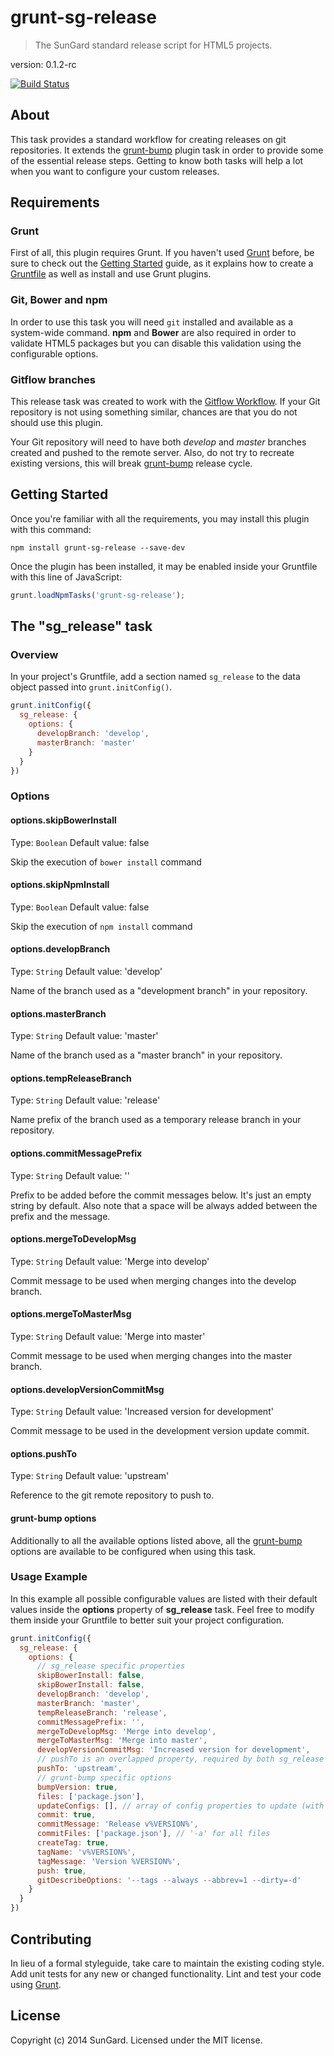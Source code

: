 # grunt-sg-release

> The SunGard standard release script for HTML5 projects.

version: 0.1.2-rc

[![Build Status](https://travis-ci.org/SunGard-Labs/grunt-sg-release.svg?branch=master)](https://travis-ci.org/SunGard-Labs/grunt-sg-release)

## About

This task provides a standard workflow for creating releases on git repositories. It extends the [grunt-bump](https://github.com/vojtajina/grunt-bump) plugin task in order to provide some of the essential release steps. Getting to know both tasks will help a lot when you want to configure your custom releases.

## Requirements

### Grunt

First of all, this plugin requires Grunt. If you haven't used [Grunt](http://gruntjs.com/) before, be sure to check out the [Getting Started](http://gruntjs.com/getting-started) guide, as it explains how to create a [Gruntfile](http://gruntjs.com/sample-gruntfile) as well as install and use Grunt plugins.

### Git, Bower and npm

In order to use this task you will need `git` installed and available as a system-wide command. **npm** and **Bower** are also required in order to validate HTML5 packages but you can disable this validation using the configurable options.

### Gitflow branches

This release task was created to work with the [Gitflow Workflow](https://www.atlassian.com/git/workflows#!workflow-gitflow). If your Git repository is not using something similar, chances are that you do not should use this plugin.

Your Git repository will need to have both *develop* and *master* branches created and pushed to the remote server. Also, do not try to recreate existing versions, this will break [grunt-bump](https://github.com/vojtajina/grunt-bump) release cycle.

## Getting Started

Once you're familiar with all the requirements, you may install this plugin with this command:

```shell
npm install grunt-sg-release --save-dev
```

Once the plugin has been installed, it may be enabled inside your Gruntfile with this line of JavaScript:

```js
grunt.loadNpmTasks('grunt-sg-release');
```

## The "sg_release" task

### Overview
In your project's Gruntfile, add a section named `sg_release` to the data object passed into `grunt.initConfig()`.

```js
grunt.initConfig({
  sg_release: {
    options: {
      developBranch: 'develop',
      masterBranch: 'master'
    }
  }
})
```

### Options

#### options.skipBowerInstall
Type: `Boolean`
Default value: false

Skip the execution of `bower install` command

#### options.skipNpmInstall
Type: `Boolean`
Default value: false

Skip the execution of `npm install` command

#### options.developBranch
Type: `String`
Default value: 'develop'

Name of the branch used as a "development branch" in your repository.

#### options.masterBranch
Type: `String`
Default value: 'master'

Name of the branch used as a "master branch" in your repository.

#### options.tempReleaseBranch
Type: `String`
Default value: 'release'

Name prefix of the branch used as a temporary release branch in your repository.

#### options.commitMessagePrefix
Type: `String`
Default value: ''

Prefix to be added before the commit messages below. It's just an empty string by default. Also note that a space will be always added between the prefix and the message.

#### options.mergeToDevelopMsg
Type: `String`
Default value: 'Merge into develop'

Commit message to be used when merging changes into the develop branch.

#### options.mergeToMasterMsg
Type: `String`
Default value: 'Merge into master'

Commit message to be used when merging changes into the master branch.

#### options.developVersionCommitMsg
Type: `String`
Default value: 'Increased version for development'

Commit message to be used in the development version update commit.

#### options.pushTo
Type: `String`
Default value: 'upstream'

Reference to the git remote repository to push to.

#### grunt-bump options

Additionally to all the available options listed above, all the [grunt-bump](https://github.com/vojtajina/grunt-bump) options are available to be configured when using this task.

### Usage Example

In this example all possible configurable values are listed with their default values inside the **options** property of **sg_release** task. Feel free to modify them inside your Gruntfile to better suit your project configuration.

```js
grunt.initConfig({
  sg_release: {
    options: {
      // sg_release specific properties
      skipBowerInstall: false,
      skipBowerInstall: false,
      developBranch: 'develop',
      masterBranch: 'master',
      tempReleaseBranch: 'release',
      commitMessagePrefix: '',
      mergeToDevelopMsg: 'Merge into develop',
      mergeToMasterMsg: 'Merge into master',
      developVersionCommitMsg: 'Increased version for development',
      // pushTo is an overlapped property, required by both sg_release and grunt-bump
      pushTo: 'upstream',
      // grunt-bump specific options
      bumpVersion: true,
      files: ['package.json'],
      updateConfigs: [], // array of config properties to update (with files)
      commit: true,
      commitMessage: 'Release v%VERSION%',
      commitFiles: ['package.json'], // '-a' for all files
      createTag: true,
      tagName: 'v%VERSION%',
      tagMessage: 'Version %VERSION%',
      push: true,
      gitDescribeOptions: '--tags --always --abbrev=1 --dirty=-d'
    }
  }
})
```

## Contributing
In lieu of a formal styleguide, take care to maintain the existing coding style. Add unit tests for any new or changed functionality. Lint and test your code using [Grunt](http://gruntjs.com/).

## License
Copyright (c) 2014 SunGard. Licensed under the MIT license.

